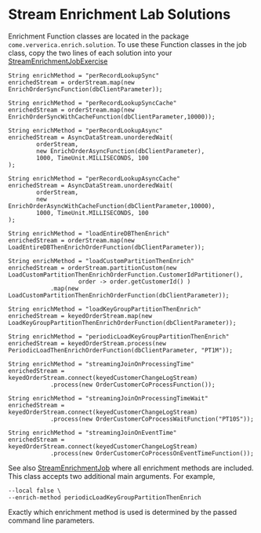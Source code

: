 # Stream Enrichment Lab Solutions

Enrichment Function classes are located in the package `come.ververica.enrich.solution`.
To use these Function classes in the job class, copy the two lines of each solution into your 
[StreamEnrichmentJobExercise](src/main/java/com/ververica/enrich/StreamEnrichmentJobExercise.java)

```
String enrichMethod = "perRecordLookupSync"
enrichedStream = orderStream.map(new EnrichOrderSyncFunction(dbClientParameter));
```

```
String enrichMethod = "perRecordLookupSyncCache"
enrichedStream = orderStream.map(new EnrichOrderSyncWithCacheFunction(dbClientParameter,10000));
```

```
String enrichMethod = "perRecordLookupAsync"
enrichedStream = AsyncDataStream.unorderedWait(
        orderStream,
        new EnrichOrderAsyncFunction(dbClientParameter),
        1000, TimeUnit.MILLISECONDS, 100
);
```

```
String enrichMethod = "perRecordLookupAsyncCache"
enrichedStream = AsyncDataStream.unorderedWait(
        orderStream,
        new EnrichOrderAsyncWithCacheFunction(dbClientParameter,10000),
        1000, TimeUnit.MILLISECONDS, 100
);
```

```
String enrichMethod = "loadEntireDBThenEnrich"
enrichedStream = orderStream.map(new LoadEntireDBThenEnrichOrderFunction(dbClientParameter));
```

```
String enrichMethod = "loadCustomPartitionThenEnrich"
enrichedStream = orderStream.partitionCustom(new LoadCustomPartitionThenEnrichOrderFunction.CustomerIdPartitioner(),
                    order -> order.getCustomerId() )
            .map(new LoadCustomPartitionThenEnrichOrderFunction(dbClientParameter));
```

```
String enrichMethod = "loadKeyGroupPartitionThenEnrich"
enrichedStream = keyedOrderStream.map(new LoadKeyGroupPartitionThenEnrichOrderFunction(dbClientParameter));
```

```
String enrichMethod = "periodicLoadKeyGroupPartitionThenEnrich"
enrichedStream = keyedOrderStream.process(new PeriodicLoadThenEnrichOrderFunction(dbClientParameter, "PT1M"));
```

```
String enrichMethod = "streamingJoinOnProcessingTime"
enrichedStream = keyedOrderStream.connect(keyedCustomerChangeLogStream)
            .process(new OrderCustomerCoProcessFunction());
```

```
String enrichMethod = "streamingJoinOnProcessingTimeWait"
enrichedStream = keyedOrderStream.connect(keyedCustomerChangeLogStream)
            .process(new OrderCustomerCoProcessWaitFunction("PT10S"));
```

```
String enrichMethod = "streamingJoinOnEventTime"
enrichedStream = keyedOrderStream.connect(keyedCustomerChangeLogStream)
            .process(new OrderCustomerCoProcessOnEventTimeFunction());

```

See also [StreamEnrichmentJob](src/main/java/com/ververica/enrich/solution/StreamEnrichmentJob.java) where all
enrichment methods are included. This class accepts two additional main arguments. For example,

    --local false \
    --enrich-method periodicLoadKeyGroupPartitionThenEnrich

Exactly which enrichment method is used is determined by the passed command line parameters.



